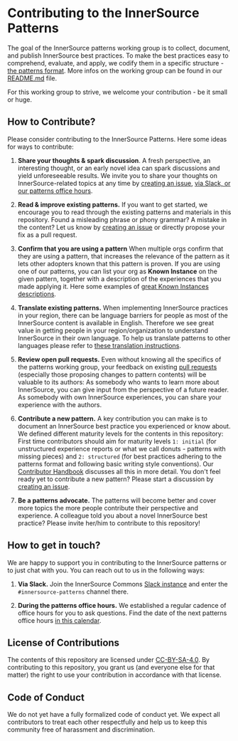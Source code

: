 # Contributing to the InnerSource Patterns

The goal of the InnerSource patterns working group is to collect, document, and publish InnerSource best practices. To make the best practices easy to comprehend, evaluate, and apply, we codify them in a specific structure - [the patterns format](meta/pattern-template.md). More infos on the working group can be found in our [README.md](README.md) file.

For this working group to strive, we welcome your contribution - be it small or huge.

## How to Contribute?

Please consider contributing to the InnerSource Patterns.
Here some ideas for ways to contribute:

1. **Share your thoughts & spark discussion**. A fresh perspective, an interesting thought, or an early novel idea can spark discussions and yield unforeseeable results. We invite you to share your thoughts on InnerSource-related topics at any time by [creating an issue](https://github.com/InnerSourceCommons/InnerSourcePatterns/issues/new), [via Slack, or our patterns office hours](#how-to-get-in-touch).

2. **Read & improve existing patterns.** If you want to get started, we encourage you to read through the existing patterns and materials in this repository. Found a misleading phrase or phony grammar? A mistake in the content? Let us know by [creating an issue](https://github.com/InnerSourceCommons/InnerSourcePatterns/issues/new) or directly propose your fix as a pull request.

3. **Confirm that you are using a pattern** When multiple orgs confirm that they are using a pattern, that increases the relevance of the pattern as it lets other adopters known that this pattern is proven. If you are using one of our patterns, you can list your org as **Known Instance** on the given pattern, together with a description of the experiences that you made applying it. Here some examples of [great Known Instances descriptions](patterns/2-structured/document-your-guiding-principles.md#known-instances).

4. **Translate existing patterns.** When implementing InnerSource practices in your region, there can be language barriers for people as most of the InnerSource content is available in English. Therefore we see great value in getting people in your region/organization to understand InnerSource in their own language. To help us translate patterns to other languages please refer to [these translation instructions](translation/README.md).

5. **Review open pull requests.** Even without knowing all the specifics of the patterns working group, your feedback on existing [pull requests](https://github.com/InnerSourceCommons/InnerSourcePatterns/labels/type%20-%20Content%20work) (especially those proposing changes to pattern contents) will be valuable to its authors: As somebody who wants to learn more about InnerSource, you can give input from the perspective of a future reader. As somebody with own InnerSource experiences, you can share your experience with the authors.

6. **Contribute a new pattern.** A key contribution you can make is to document an InnerSource best practice you experienced or know about. We defined different maturity levels for the contents in this repository: First time contributors should aim for maturity levels `1: initial` (for unstructured experience reports or what we call donuts - patterns with missing pieces) and `2: structured` (for best practices adhering to the patterns format and following basic writing style conventions). Our [Contributor Handbook](meta/contributor-handbook.md) discusses all this in more detail. You don't feel ready yet to contribute a new pattern? Please start a discussion by [creating an issue](https://github.com/InnerSourceCommons/InnerSourcePatterns/issues/new).

7. **Be a patterns advocate.** The patterns will become better and cover more topics the more people contribute their perspective and experience. A colleague told you about a novel InnerSource best practice? Please invite her/him to contribute to this repository!

## How to get in touch?

We are happy to support you in contributing to the InnerSource patterns or to just chat with you. You can reach out to us in the following ways:

1. **Via Slack.** Join the InnerSource Commons [Slack instance](https://isc-inviter.herokuapp.com/) and enter the `#innersource-patterns` channel there.

2. **During the patterns office hours.** We established a regular cadence of office hours for you to ask questions. Find the date of the next patterns office hours [in this calendar](https://innersourcecommons.org/patterns-officehours).

## License of Contributions

The contents of this repository are licensed under [CC-BY-SA-4.0](LICENSE.txt). By contributing to this repository, you grant us (and everyone else for that matter) the right to use your contribution in accordance with that license.

## Code of Conduct

We do not yet have a fully formalized code of conduct yet. We expect all contributors to treat each other respectfully and help us to keep this community free of harassment and discrimination.
